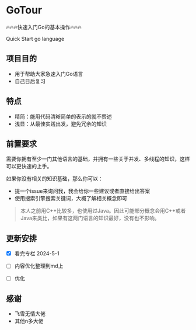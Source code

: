# GoTour
🔥🔥🔥快速入门Go的基本操作🔥🔥🔥 

Quick Start go language

## 项目目的

- 用于帮助大家急速入门Go语言
- 自己日后复习

## 特点

- 精简：能用代码清晰简单的表示的就不赘述
- 浅显：从最佳实践出发，避免冗余的知识

## 前置要求

需要你拥有至少一门其他语言的基础，并拥有一些关于并发、多线程的知识，这样可以更快速的上手。

如果你没有相关的知识基础，那么你可以：

- 提一个issue来询问我，我会给你一些建议或者直接给出答案
- 使用搜索引擎搜索关键词，大概了解相关概念即可

> 本人之前用C++比较多，也使用过Java。因此可能部分概念会用C++或者Java来类比，如果有这两门语言的知识最好，没有也不影响。



## 更新安排

- [x] 看完专栏 2024-5-1
- [ ] 内容优化整理到md上
- [ ] 优化



## 感谢

- 飞雪无情大佬
- 其他n多大佬